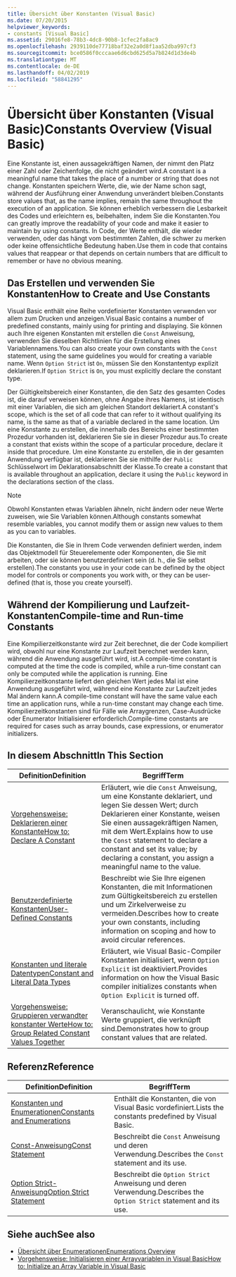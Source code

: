 ```yaml
---
title: Übersicht über Konstanten (Visual Basic)
ms.date: 07/20/2015
helpviewer_keywords:
- constants [Visual Basic]
ms.assetid: 29016fe8-78b3-4dc8-90b8-1cfec2fa8ac9
ms.openlocfilehash: 2939110de77718baf32e2a0d8f1aa52dba997cf3
ms.sourcegitcommit: bce0586f0cccaae6d6cbd625d5a7b824d1d3de4b
ms.translationtype: MT
ms.contentlocale: de-DE
ms.lasthandoff: 04/02/2019
ms.locfileid: "58841295"
---
```

# <a name="constants-overview-visual-basic"></a><span data-ttu-id="ec451-102">Übersicht über Konstanten (Visual Basic)</span><span class="sxs-lookup"><span data-stu-id="ec451-102">Constants Overview (Visual Basic)</span></span>
<span data-ttu-id="ec451-103">Eine Konstante ist, einen aussagekräftigen Namen, der nimmt den Platz einer Zahl oder Zeichenfolge, die nicht geändert wird.</span><span class="sxs-lookup"><span data-stu-id="ec451-103">A constant is a meaningful name that takes the place of a number or string that does not change.</span></span> <span data-ttu-id="ec451-104">Konstanten speichern Werte, die, wie der Name schon sagt, während der Ausführung einer Anwendung unverändert bleiben.</span><span class="sxs-lookup"><span data-stu-id="ec451-104">Constants store values that, as the name implies, remain the same throughout the execution of an application.</span></span> <span data-ttu-id="ec451-105">Sie können erheblich verbessern die Lesbarkeit des Codes und erleichtern es, beibehalten, indem Sie die Konstanten.</span><span class="sxs-lookup"><span data-stu-id="ec451-105">You can greatly improve the readability of your code and make it easier to maintain by using constants.</span></span> <span data-ttu-id="ec451-106">In Code, der Werte enthält, die wieder verwenden, oder das hängt vom bestimmten Zahlen, die schwer zu merken oder keine offensichtliche Bedeutung haben.</span><span class="sxs-lookup"><span data-stu-id="ec451-106">Use them in code that contains values that reappear or that depends on certain numbers that are difficult to remember or have no obvious meaning.</span></span>  
  
## <a name="how-to-create-and-use-constants"></a><span data-ttu-id="ec451-107">Das Erstellen und verwenden Sie Konstanten</span><span class="sxs-lookup"><span data-stu-id="ec451-107">How to Create and Use Constants</span></span>  
 <span data-ttu-id="ec451-108">Visual Basic enthält eine Reihe vordefinierter Konstanten verwenden vor allem zum Drucken und anzeigen.</span><span class="sxs-lookup"><span data-stu-id="ec451-108">Visual Basic contains a number of predefined constants, mainly using for printing and displaying.</span></span> <span data-ttu-id="ec451-109">Sie können auch Ihre eigenen Konstanten mit erstellen die `Const` Anweisung, verwenden Sie dieselben Richtlinien für die Erstellung eines Variablennamens.</span><span class="sxs-lookup"><span data-stu-id="ec451-109">You can also create your own constants with the `Const` statement, using the same guidelines you would for creating a variable name.</span></span> <span data-ttu-id="ec451-110">Wenn `Option Strict` ist `On`, müssen Sie den Konstantentyp explizit deklarieren.</span><span class="sxs-lookup"><span data-stu-id="ec451-110">If `Option Strict` is `On`, you must explicitly declare the constant type.</span></span>  
  
 <span data-ttu-id="ec451-111">Der Gültigkeitsbereich einer Konstanten, die den Satz des gesamten Codes ist, die darauf verweisen können, ohne Angabe ihres Namens, ist identisch mit einer Variablen, die sich am gleichen Standort deklariert.</span><span class="sxs-lookup"><span data-stu-id="ec451-111">A constant's scope, which is the set of all code that can refer to it without qualifying its name, is the same as that of a variable declared in the same location.</span></span> <span data-ttu-id="ec451-112">Um eine Konstante zu erstellen, die innerhalb des Bereichs einer bestimmten Prozedur vorhanden ist, deklarieren Sie sie in dieser Prozedur aus.</span><span class="sxs-lookup"><span data-stu-id="ec451-112">To create a constant that exists within the scope of a particular procedure, declare it inside that procedure.</span></span> <span data-ttu-id="ec451-113">Um eine Konstante zu erstellen, die in der gesamten Anwendung verfügbar ist, deklarieren Sie sie mithilfe der `Public` Schlüsselwort im Deklarationsabschnitt der Klasse.</span><span class="sxs-lookup"><span data-stu-id="ec451-113">To create a constant that is available throughout an application, declare it using the `Public` keyword in the declarations section of the class.</span></span>  
  
> [!NOTE]
>  <span data-ttu-id="ec451-114">Obwohl Konstanten etwas Variablen ähneln, nicht ändern oder neue Werte zuweisen, wie Sie Variablen können.</span><span class="sxs-lookup"><span data-stu-id="ec451-114">Although constants somewhat resemble variables, you cannot modify them or assign new values to them as you can to variables.</span></span>  
  
 <span data-ttu-id="ec451-115">Die Konstanten, die Sie in Ihrem Code verwenden definiert werden, indem das Objektmodell für Steuerelemente oder Komponenten, die Sie mit arbeiten, oder sie können benutzerdefiniert sein (d. h., die Sie selbst erstellen).</span><span class="sxs-lookup"><span data-stu-id="ec451-115">The constants you use in your code can be defined by the object model for controls or components you work with, or they can be user-defined (that is, those you create yourself).</span></span>  
  
## <a name="compile-time-and-run-time-constants"></a><span data-ttu-id="ec451-116">Während der Kompilierung und Laufzeit-Konstanten</span><span class="sxs-lookup"><span data-stu-id="ec451-116">Compile-time and Run-time Constants</span></span>  
 <span data-ttu-id="ec451-117">Eine Kompilierzeitkonstante wird zur Zeit berechnet, die der Code kompiliert wird, obwohl nur eine Konstante zur Laufzeit berechnet werden kann, während die Anwendung ausgeführt wird, ist.</span><span class="sxs-lookup"><span data-stu-id="ec451-117">A compile-time constant is computed at the time the code is compiled, while a run-time constant can only be computed while the application is running.</span></span> <span data-ttu-id="ec451-118">Eine Kompilierzeitkonstante liefert den gleichen Wert jedes Mal ist eine Anwendung ausgeführt wird, während eine Konstante zur Laufzeit jedes Mal ändern kann.</span><span class="sxs-lookup"><span data-stu-id="ec451-118">A compile-time constant will have the same value each time an application runs, while a run-time constant may change each time.</span></span> <span data-ttu-id="ec451-119">Kompilierzeitkonstanten sind für Fälle wie Arraygrenzen, Case-Ausdrücke oder Enumerator Initialisierer erforderlich.</span><span class="sxs-lookup"><span data-stu-id="ec451-119">Compile-time constants are required for cases such as array bounds, case expressions, or enumerator initializers.</span></span>  
  
## <a name="in-this-section"></a><span data-ttu-id="ec451-120">In diesem Abschnitt</span><span class="sxs-lookup"><span data-stu-id="ec451-120">In This Section</span></span>  
  
|<span data-ttu-id="ec451-121">Definition</span><span class="sxs-lookup"><span data-stu-id="ec451-121">Definition</span></span>|<span data-ttu-id="ec451-122">Begriff</span><span class="sxs-lookup"><span data-stu-id="ec451-122">Term</span></span>|  
|---|---|  
|[<span data-ttu-id="ec451-123">Vorgehensweise: Deklarieren einer Konstante</span><span class="sxs-lookup"><span data-stu-id="ec451-123">How to: Declare A Constant</span></span>](../../../../visual-basic/programming-guide/language-features/constants-enums/how-to-declare-a-constant.md)|<span data-ttu-id="ec451-124">Erläutert, wie die `Const` Anweisung, um eine Konstante deklariert, und legen Sie dessen Wert; durch Deklarieren einer Konstante, weisen Sie einen aussagekräftigen Namen, mit dem Wert.</span><span class="sxs-lookup"><span data-stu-id="ec451-124">Explains how to use the `Const` statement to declare a constant and set its value; by declaring a constant, you assign a meaningful name to the value.</span></span>|  
|[<span data-ttu-id="ec451-125">Benutzerdefinierte Konstanten</span><span class="sxs-lookup"><span data-stu-id="ec451-125">User-Defined Constants</span></span>](../../../../visual-basic/programming-guide/language-features/constants-enums/user-defined-constants.md)|<span data-ttu-id="ec451-126">Beschreibt wie Sie Ihre eigenen Konstanten, die mit Informationen zum Gültigkeitsbereich zu erstellen und um Zirkelverweise zu vermeiden.</span><span class="sxs-lookup"><span data-stu-id="ec451-126">Describes how to create your own constants, including information on scoping and how to avoid circular references.</span></span>|  
|[<span data-ttu-id="ec451-127">Konstanten und literale Datentypen</span><span class="sxs-lookup"><span data-stu-id="ec451-127">Constant and Literal Data Types</span></span>](../../../../visual-basic/programming-guide/language-features/constants-enums/constant-and-literal-data-types.md)|<span data-ttu-id="ec451-128">Erläutert, wie Visual Basic-Compiler Konstanten initialisiert, wenn `Option Explicit` ist deaktiviert.</span><span class="sxs-lookup"><span data-stu-id="ec451-128">Provides information on how the Visual Basic compiler initializes constants when `Option Explicit` is turned off.</span></span>|  
|[<span data-ttu-id="ec451-129">Vorgehensweise: Gruppieren verwandter konstanter Werte</span><span class="sxs-lookup"><span data-stu-id="ec451-129">How to: Group Related Constant Values Together</span></span>](../../../../visual-basic/programming-guide/language-features/constants-enums/how-to-group-related-constant-values-together.md)|<span data-ttu-id="ec451-130">Veranschaulicht, wie Konstante Werte gruppiert, die verknüpft sind.</span><span class="sxs-lookup"><span data-stu-id="ec451-130">Demonstrates how to group constant values that are related.</span></span>|  
  
## <a name="reference"></a><span data-ttu-id="ec451-131">Referenz</span><span class="sxs-lookup"><span data-stu-id="ec451-131">Reference</span></span>  
  
|<span data-ttu-id="ec451-132">Definition</span><span class="sxs-lookup"><span data-stu-id="ec451-132">Definition</span></span>|<span data-ttu-id="ec451-133">Begriff</span><span class="sxs-lookup"><span data-stu-id="ec451-133">Term</span></span>|  
|---|---|  
|[<span data-ttu-id="ec451-134">Konstanten und Enumerationen</span><span class="sxs-lookup"><span data-stu-id="ec451-134">Constants and Enumerations</span></span>](../../../../visual-basic/language-reference/constants-and-enumerations.md)|<span data-ttu-id="ec451-135">Enthält die Konstanten, die von Visual Basic vordefiniert.</span><span class="sxs-lookup"><span data-stu-id="ec451-135">Lists the constants predefined by Visual Basic.</span></span>|  
|[<span data-ttu-id="ec451-136">Const-Anweisung</span><span class="sxs-lookup"><span data-stu-id="ec451-136">Const Statement</span></span>](../../../../visual-basic/language-reference/statements/const-statement.md)|<span data-ttu-id="ec451-137">Beschreibt die `Const` Anweisung und deren Verwendung.</span><span class="sxs-lookup"><span data-stu-id="ec451-137">Describes the `Const` statement and its use.</span></span>|  
|[<span data-ttu-id="ec451-138">Option Strict-Anweisung</span><span class="sxs-lookup"><span data-stu-id="ec451-138">Option Strict Statement</span></span>](../../../../visual-basic/language-reference/statements/option-strict-statement.md)|<span data-ttu-id="ec451-139">Beschreibt die `Option Strict` Anweisung und deren Verwendung.</span><span class="sxs-lookup"><span data-stu-id="ec451-139">Describes the `Option Strict` statement and its use.</span></span>|  
  
## <a name="see-also"></a><span data-ttu-id="ec451-140">Siehe auch</span><span class="sxs-lookup"><span data-stu-id="ec451-140">See also</span></span>

- [<span data-ttu-id="ec451-141">Übersicht über Enumerationen</span><span class="sxs-lookup"><span data-stu-id="ec451-141">Enumerations Overview</span></span>](../../../../visual-basic/programming-guide/language-features/constants-enums/enumerations-overview.md)
- [<span data-ttu-id="ec451-142">Vorgehensweise: Initialisieren einer Arrayvariablen in Visual Basic</span><span class="sxs-lookup"><span data-stu-id="ec451-142">How to: Initialize an Array Variable in Visual Basic</span></span>](../../../../visual-basic/programming-guide/language-features/arrays/how-to-initialize-an-array-variable.md)
